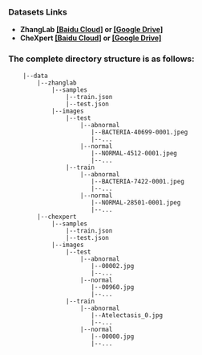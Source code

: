### Datasets Links  
- **ZhangLab  [[Baidu Cloud]](https://pan.baidu.com/s/1ZVm3qHcSpXel5Zk0CDbHQA?pwd=dxed) or [[Google Drive]](https://drive.google.com/file/d/17hAUZXskqd3eVc-ZRkgfn1Rd2HoP6izh/view?usp=sharing)**  
- **CheXpert [[Baidu Cloud]](https://pan.baidu.com/s/1s__UjdSHS6LnYmITSBuMGA?pwd=v8lg) or [[Google Drive]](https://drive.google.com/file/d/14F4DNFUAGdxPKToIuX-ytY0gft2nn8d-/view?usp=sharing)**

### The complete directory structure is as follows:
```
    |--data                         
        |--zhanglab           
            |--samples
                |--train.json
                |--test.json
            |--images
                |--test
                    |--abnormal
                       |--BACTERIA-40699-0001.jpeg
                       |--...
                    |--normal
                       |--NORMAL-4512-0001.jpeg
                       |--...
                |--train
                    |--abnormal
                       |--BACTERIA-7422-0001.jpeg
                       |--...
                    |--normal
                       |--NORMAL-28501-0001.jpeg
                       |--...
        |--chexpert           
            |--samples
                |--train.json
                |--test.json
            |--images
                |--test
                    |--abnormal
                       |--00002.jpg
                       |--...
                    |--normal
                       |--00960.jpg
                       |--...
                |--train
                    |--abnormal
                       |--Atelectasis_0.jpg
                       |--...
                    |--normal
                       |--00000.jpg
                       |--...
```
